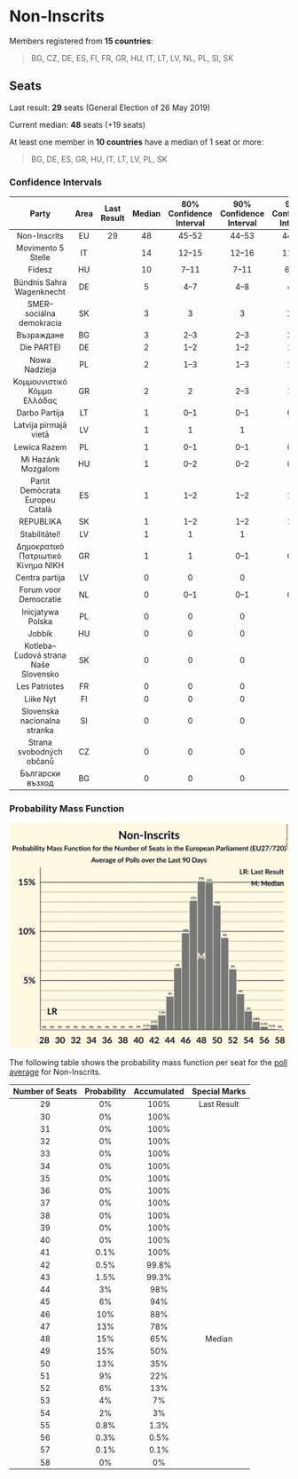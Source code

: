 # Non-Inscrits

Members registered from **15 countries**:

> BG, CZ, DE, ES, FI, FR, GR, HU, IT, LT, LV, NL, PL, SI, SK

## Seats

Last result: **29** seats (General Election of 26 May 2019)

Current median: **48** seats (+19 seats)

At least one member in **10 countries** have a median of 1 seat or more:

> BG, DE, ES, GR, HU, IT, LT, LV, PL, SK

### Confidence Intervals

| Party | Area | Last Result | Median | 80% Confidence Interval | 90% Confidence Interval | 95% Confidence Interval | 99% Confidence Interval |
|:-----:|:----:|:-----------:|:------:|:-----------------------:|:-----------------------:|:-----------------------:|:-----------------------:|
| Non-Inscrits | EU | 29 | 48 | 45–52 | 44–53 | 44–54 | 42–55 |
| Movimento 5 Stelle | IT | | 14 | 12–15 | 12–16 | 11–17 | 11–17 |
| Fidesz | HU | | 10 | 7–11 | 7–11 | 6–12 | 6–12 |
| Bündnis Sahra Wagenknecht | DE | | 5 | 4–7 | 4–8 | 4–8 | 3–8 |
| SMER–sociálna demokracia | SK | | 3 | 3 | 3 | 2–4 | 2–4 |
| Възраждане | BG | | 3 | 2–3 | 2–3 | 2–3 | 2–3 |
| Die PARTEI | DE | | 2 | 1–2 | 1–2 | 1–2 | 1–2 |
| Nowa Nadzieja | PL | | 2 | 1–3 | 1–3 | 1–3 | 1–4 |
| Κομμουνιστικό Κόμμα Ελλάδας | GR | | 2 | 2 | 2–3 | 1–3 | 1–3 |
| Darbo Partija | LT | | 1 | 0–1 | 0–1 | 0–1 | 0–1 |
| Latvija pirmajā vietā | LV | | 1 | 1 | 1 | 1 | 1 |
| Lewica Razem | PL | | 1 | 0–1 | 0–1 | 0–2 | 0–2 |
| Mi Hazánk Mozgalom | HU | | 1 | 0–2 | 0–2 | 0–2 | 0–2 |
| Partit Demòcrata Europeu Català | ES | | 1 | 1–2 | 1–2 | 1–2 | 1–2 |
| REPUBLIKA | SK | | 1 | 1–2 | 1–2 | 1–2 | 1–2 |
| Stabilitātei! | LV | | 1 | 1 | 1 | 1 | 0–1 |
| Δημοκρατικό Πατριωτικό Κίνημα ΝΙΚΗ | GR | | 1 | 1 | 0–1 | 0–1 | 0–1 |
| Centra partija | LV | | 0 | 0 | 0 | 0 | 0 |
| Forum voor Democratie | NL | | 0 | 0–1 | 0–1 | 0–1 | 0–1 |
| Inicjatywa Polska | PL | | 0 | 0 | 0 | 0 | 0–1 |
| Jobbik | HU | | 0 | 0 | 0 | 0 | 0 |
| Kotleba–Ľudová strana Naše Slovensko | SK | | 0 | 0 | 0 | 0 | 0 |
| Les Patriotes | FR | | 0 | 0 | 0 | 0 | 0 |
| Liike Nyt | FI | | 0 | 0 | 0 | 0 | 0 |
| Slovenska nacionalna stranka | SI | | 0 | 0 | 0 | 0 | 0 |
| Strana svobodných občanů | CZ | | 0 | 0 | 0 | 0 | 0 |
| Български възход | BG | | 0 | 0 | 0 | 0 | 0 |

### Probability Mass Function

![Graph with seats probability mass function not yet produced](average-2024-05-15-seats-pmf-non-inscrits.png "Seats Probability Mass Function")

The following table shows the probability mass function per seat for the [poll average](average-2024-05-15.html) for Non-Inscrits.

| Number of Seats | Probability | Accumulated | Special Marks |
|:---------------:|:-----------:|:-----------:|:-------------:|
| 29 | 0% | 100% | Last Result |
| 30 | 0% | 100% |  |
| 31 | 0% | 100% |  |
| 32 | 0% | 100% |  |
| 33 | 0% | 100% |  |
| 34 | 0% | 100% |  |
| 35 | 0% | 100% |  |
| 36 | 0% | 100% |  |
| 37 | 0% | 100% |  |
| 38 | 0% | 100% |  |
| 39 | 0% | 100% |  |
| 40 | 0% | 100% |  |
| 41 | 0.1% | 100% |  |
| 42 | 0.5% | 99.8% |  |
| 43 | 1.5% | 99.3% |  |
| 44 | 3% | 98% |  |
| 45 | 6% | 94% |  |
| 46 | 10% | 88% |  |
| 47 | 13% | 78% |  |
| 48 | 15% | 65% | Median |
| 49 | 15% | 50% |  |
| 50 | 13% | 35% |  |
| 51 | 9% | 22% |  |
| 52 | 6% | 13% |  |
| 53 | 4% | 7% |  |
| 54 | 2% | 3% |  |
| 55 | 0.8% | 1.3% |  |
| 56 | 0.3% | 0.5% |  |
| 57 | 0.1% | 0.1% |  |
| 58 | 0% | 0% |  |


